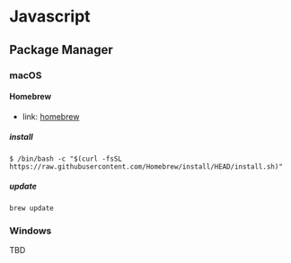 # Javascript

## Package Manager

### macOS

#### Homebrew

- link: [homebrew](https://brew.sh)

##### install
```
$ /bin/bash -c "$(curl -fsSL https://raw.githubusercontent.com/Homebrew/install/HEAD/install.sh)"
```

##### update
```
brew update
```


### Windows
TBD